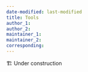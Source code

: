 ```yaml
---
date-modified: last-modified
title: Tools
author_1:
author_2:
maintainer_1:
maintainer_2:
corresponding:
---
```


🏗️ Under construction
